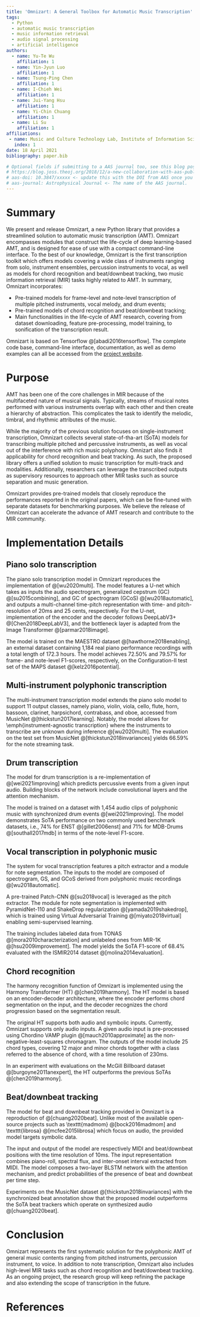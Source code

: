 ```yaml
---
title: 'Omnizart: A General Toolbox for Automatic Music Transcription'
tags:
  - Python 
  - automatic music transcription
  - music information retrieval
  - audio signal processing
  - artificial intelligence
authors:
  - name: Yu-Te Wu 
    affiliation: 1
  - name: Yin-Jyun Luo
    affiliation: 1
  - name: Tsung-Ping Chen
    affiliation: 1
  - name: I-Chieh Wei
    affiliation: 1
  - name: Jui-Yang Hsu
    affiliation: 1
  - name: Yi-Chin Chuang
    affiliation: 1
  - name: Li Su
    affiliation: 1
affiliations:
 - name: Music and Culture Technology Lab, Institute of Information Science, Academia Sinica, Taipei, Taiwan
   index: 1
date: 18 April 2021
bibliography: paper.bib

# Optional fields if submitting to a AAS journal too, see this blog post:
# https://blog.joss.theoj.org/2018/12/a-new-collaboration-with-aas-publishing
# aas-doi: 10.3847/xxxxx <- update this with the DOI from AAS once you know it.
# aas-journal: Astrophysical Journal <- The name of the AAS journal.
---
```



# Summary

We present and release Omnizart, a new Python library that provides a streamlined solution to automatic music transcription (AMT).
Omnizart encompasses modules that construct the life-cycle of deep learning-based AMT, and is designed for ease of use with a compact command-line interface.
To the best of our knowledge, Omnizart is the first transcription toolkit which offers models covering a wide class of instruments ranging from solo, instrument ensembles, percussion instruments to vocal, as well as models for chord recognition and beat/downbeat tracking, two music information retrieval (MIR) tasks highly related to AMT. 
In summary, Omnizart incorporates:

- Pre-trained models for frame-level and note-level transcription of multiple pitched instruments, vocal melody, and drum events;
- Pre-trained models of chord recognition and beat/downbeat tracking;
- Main functionalities in the life-cycle of AMT research, covering from dataset downloading, feature pre-processing, model training, to sonification of the transcription result.

Omnizart is based on Tensorflow @[abadi2016tensorflow]. 
The complete code base, command-line interface, documentation, as well as demo examples can all be accessed from the [project website](https://github.com/Music-and-Culture-Technology-Lab/omnizart).


# Purpose

AMT has been one of the core challenges in MIR because of the multifaceted nature of musical signals. 
Typically, streams of musical notes performed with various instruments overlap with each other and then create a hierarchy of abstraction. This complicates the task to identify the melodic, timbral, and rhythmic attributes of the music. 

While the majority of the previous solution focuses on single-instrument transcription, Omnizart collects several state-of-tha-art (SoTA) models for transcribing multiple pitched and percussive instruments, as well as vocal out of the interference with rich music polyphony.
Omnizart also finds it applicability for chord recognition and beat tracking.
As such, the proposed library offers a unified solution to music transcription for multi-track and modalities.
Additionally, researchers can leverage the transcribed outputs as supervisory resources to approach other MIR tasks such as source separation and music generation.

Omnizart provides pre-trained models that closely reproduce the performances reported in the original papers, which can be fine-tuned with separate datasets for benchmarking purposes.
We believe the release of Omnizart can accelerate the advance of AMT research and contribute to the MIR community.


# Implementation Details

## Piano solo transcription

The piano solo transcription model in Omnizart reproduces the implementation of @[wu2020multi].
The model features a U-net which takes as inputs the audio spectrogram, generalized cepstrum (GC) @[su2015combining], and GC of spectrogram (GCoS) @[wu2018automatic], and outputs a multi-channel time-pitch representation with time- and pitch-resolution of 20ms and 25 cents, respectively.
For the U-net, implementation of the encoder and the decoder follows DeepLabV3+ @[Chen2018DeepLabV3], and the bottleneck layer is adapted from the Image Transformer @[parmar2018image].

The model is trained on the MAESTRO dataset @[hawthorne2018enabling], an external dataset containing 1,184 real piano performance recordings with a total length of 172.3 hours.
The model achieves 72.50\% and 79.57\% for frame- and note-level F1-scores, respectively, on the Configuration-II test set of the MAPS dataset @[kelz2016potential].

## Multi-instrument polyphonic transcription

The multi-instrument transcription model extends the piano solo model to support 11 output classes, namely piano, violin, viola, cello, flute, horn, bassoon, clarinet, harpsichord, contrabass, and oboe, accessed from MusicNet @[thickstun2017learning].
Notably, the model allows for \emph{instrument-agnostic transcription} where the instruments to transcribe are unknown during inference @[wu2020multi].
The evaluation on the test set from MusicNet @[thickstun2018invariances] yields 66.59\% for the note streaming task.

## Drum transcription

The model for drum transcription is a re-implementation of @[wei2021improving] which predicts percussive events from a given input audio.
Building blocks of the network include convolutional layers and the attention mechanism.

The model is trained on a dataset with 1,454 audio clips of polyphonic music with synchronized drum events @[wei2021improving].
The model demonstrates SoTA performance on two commonly used benchmark datasets, i.e., 74\% for ENST @[gillet2006enst] and 71\% for MDB-Drums @[southall2017mdb] in terms of the note-level F1-score.

## Vocal transcription in polyphonic music

The system for vocal transcription features a pitch extractor and a module for note segmentation.
The inputs to the model are composed of spectrogram, GS, and GCoS derived from polyphonic music recordings @[wu2018automatic].

A pre-trained Patch-CNN @[su2018vocal] is leveraged as the pitch extractor.
The module for note segmentation is implemented with PyramidNet-110 and ShakeDrop regularization @[yamada2019shakedrop], which is trained using Virtual Adversarial Training @[miyato2018virtual] enabling semi-supervised learning.

The training includes labeled data from TONAS @[mora2010characterization] and unlabeled ones from MIR-1K @[hsu2009improvement].
The model yields the SoTA F1-score of 68.4\% evaluated with the ISMIR2014 dataset @[molina2014evaluation].


## Chord recognition

The harmony recognition function of Omnizart is implemented using the Harmony Transformer (HT) @[chen2019harmony]. 
The HT model is based on an encoder-decoder architecture,
where the encoder performs chord segmentation on the input, and the decoder recognizes the chord progression based on the segmentation result.

The original HT supports both audio and symbolic inputs.
Currently, Omnizart supports only audio inputs.
A given audio input is pre-processed using Chordino VAMP plugin @[mauch2010approximate] as the non-negative-least-squares chromagram.
The outputs of the model include 25 chord types, covering 12 major and minor chords together with a class referred to the absence of chord, with a time resolution of 230ms.

In an experiment with evaluations on the McGill Billboard dataset @[burgoyne2011anexpert], the HT outperforms the previous SoTAs @[chen2019harmony]. 

## Beat/downbeat tracking

The model for beat and downbeat tracking provided in Omnizart is a reproduction of @[chuang2020beat].
Unlike most of the available open-source projects such as \texttt{madmom} @[bock2016madmom] and \texttt{librosa} @[mcfee2015librosa] which focus on audio, the provided model targets symbolic data.

The input and output of the model are respectively MIDI and beat/downbeat positions with the time resolution of 10ms.
The input representation combines piano-roll, spectral flux, and inter-onset interval extracted from MIDI.
The model composes a two-layer BLSTM network with the attention mechanism, and predict probabilities of the presence of beat and downbeat per time step.

Experiments on the MusicNet dataset @[thickstun2018invariances] with the synchronized beat annotation show that the proposed model outperforms the SoTA beat trackers which operate on synthesized audio @[chuang2020beat].  

# Conclusion

Omnizart represents the first systematic solution for the polyphonic AMT of general music contents ranging from pitched instruments, percussion instrument, to voice. 
In addition to note transcription, Omnizart also includes high-level MIR tasks such as chord recognition and beat/downbeat tracking.
As an ongoing project, the research group will keep refining the package and also extending the scope of transcription in the future.

# References
